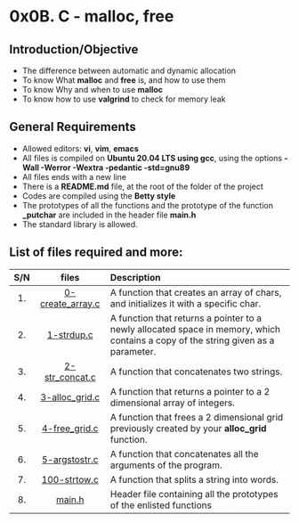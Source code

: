 # 0x0B. C - malloc, free
## Introduction/Objective
* The difference between automatic and dynamic allocation
* To know What **malloc** and **free** is, and how to use them
* To know Why and when to use **malloc**
* To know how to use **valgrind** to check for memory leak

## General Requirements
* Allowed editors: **vi**, **vim**, **emacs**
* All files is compiled on **Ubuntu 20.04 LTS using gcc**, using the options **-Wall -Werror -Wextra -pedantic -std=gnu89**
* All files ends with a new line
* There is a **README.md** file, at the root of the folder of the project
* Codes are compiled using the **Betty style**
* The prototypes of all the functions and the prototype of the function **_putchar** are included in the header file **main.h**
* The standard library is allowed.

## List of files required and more:
| S/N   |       files          |        Description  |
|:-----:|:--------------------:|:-------------------|
|  1.   | [0-create_array.c](https://github.com/Dikachis/alx-low_level_programming/blob/master/0x0B-malloc_free/0-create_array.c) |A function that creates an array of chars, and initializes it with a specific char.  |
|  2.   |[1-strdup.c](https://github.com/Dikachis/alx-low_level_programming/blob/master/0x0B-malloc_free/1-strdup.c) | A function that returns a pointer to a newly allocated space in memory, which contains a copy of the string given as a parameter.  |
|  3.   |[2-str_concat.c](https://github.com/Dikachis/alx-low_level_programming/blob/master/0x0B-malloc_free/2-str_concat.c) | A function that concatenates two strings.|
|  4.   |[3-alloc_grid.c](https://github.com/Dikachis/alx-low_level_programming/blob/master/0x0B-malloc_free/3-alloc_grid.c) | A function that returns a pointer to a 2 dimensional array of integers.|
|  5.   |[4-free_grid.c](https://github.com/Dikachis/alx-low_level_programming/blob/master/0x0B-malloc_free/4-free_grid.c) | A function that frees a 2 dimensional grid previously created by your **alloc_grid** function.|
|  6.   |[5-argstostr.c](https://github.com/Dikachis/alx-low_level_programming/blob/master/0x0B-malloc_free/5-argstostr.c) | A function that concatenates all the arguments of the program.|
|  7.   |[100-strtow.c](https://github.com/Dikachis/alx-low_level_programming/blob/master/0x0B-malloc_free/100-strtow.c) | A function that splits a string into words.|
|  8.   |[main.h](https://github.com/Dikachis/alx-low_level_programming/blob/master/0x0B-malloc_free/main.h) | Header file containing all the prototypes of the enlisted functions  |
